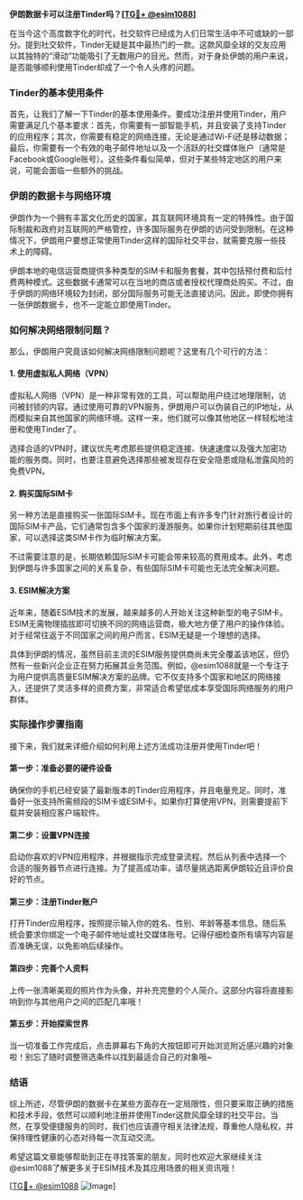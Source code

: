 **伊朗数据卡可以注册Tinder吗？[[TG💪+ @esim1088](https://t.me/s/esim1088)]**

在当今这个高度数字化的时代，社交软件已经成为人们日常生活中不可或缺的一部分。提到社交软件，Tinder无疑是其中最热门的一款。这款风靡全球的交友应用以其独特的“滑动”功能吸引了无数用户的目光。然而，对于身处伊朗的用户来说，是否能够顺利使用Tinder却成了一个令人头疼的问题。

### Tinder的基本使用条件

首先，让我们了解一下Tinder的基本使用条件。要成功注册并使用Tinder，用户需要满足几个基本要求：首先，你需要有一部智能手机，并且安装了支持Tinder的应用程序；其次，你需要有稳定的网络连接，无论是通过Wi-Fi还是移动数据；最后，你需要有一个有效的电子邮件地址以及一个活跃的社交媒体账户（通常是Facebook或Google账号）。这些条件看似简单，但对于某些特定地区的用户来说，可能会面临一些额外的挑战。

### 伊朗的数据卡与网络环境

伊朗作为一个拥有丰富文化历史的国家，其互联网环境具有一定的特殊性。由于国际制裁和政府对互联网的严格管控，许多国际服务在伊朗的访问受到限制。在这种情况下，伊朗用户要想正常使用Tinder这样的国际社交平台，就需要克服一些技术上的障碍。

伊朗本地的电信运营商提供多种类型的SIM卡和服务套餐，其中包括预付费和后付费两种模式。这些数据卡通常可以在当地的商店或者授权代理商处购买。不过，由于伊朗的网络环境较为封闭，部分国际服务可能无法直接访问。因此，即使你拥有一张伊朗数据卡，也不一定能立即使用Tinder。

### 如何解决网络限制问题？

那么，伊朗用户究竟该如何解决网络限制问题呢？这里有几个可行的方法：

#### 1. 使用虚拟私人网络（VPN）

虚拟私人网络（VPN）是一种非常有效的工具，可以帮助用户绕过地理限制，访问被封锁的内容。通过使用可靠的VPN服务，伊朗用户可以伪装自己的IP地址，从而模拟来自其他国家的网络环境。这样一来，他们就可以像其他地区一样轻松地注册和使用Tinder了。

选择合适的VPN时，建议优先考虑那些提供稳定连接、快速速度以及强大加密功能的服务商。同时，也要注意避免选择那些被发现存在安全隐患或隐私泄露风险的免费VPN。

#### 2. 购买国际SIM卡

另一种方法是直接购买一张国际SIM卡。现在市面上有许多专门针对旅行者设计的国际SIM卡产品，它们通常包含多个国家的漫游服务。如果你计划短期前往其他国家，可以选择这类SIM卡作为临时解决方案。

不过需要注意的是，长期依赖国际SIM卡可能会带来较高的费用成本。此外，考虑到伊朗与许多国家之间的关系复杂，有些国际SIM卡可能也无法完全解决问题。

#### 3. ESIM解决方案

近年来，随着ESIM技术的发展，越来越多的人开始关注这种新型的电子SIM卡。ESIM无需物理插拔即可切换不同的网络运营商，极大地方便了用户的操作体验。对于经常往返于不同国家之间的用户而言，ESIM无疑是一个理想的选择。

具体到伊朗的情况，虽然目前主流的ESIM服务提供商尚未完全覆盖该地区，但仍然有一些新兴企业正在努力拓展其业务范围。例如，@esim1088就是一个专注于为用户提供高质量ESIM解决方案的品牌。它不仅支持多个国家和地区的网络接入，还提供了灵活多样的资费方案，非常适合希望低成本享受国际网络服务的用户群体。

### 实际操作步骤指南

接下来，我们就来详细介绍如何利用上述方法成功注册并使用Tinder吧！

#### 第一步：准备必要的硬件设备

确保你的手机已经安装了最新版本的Tinder应用程序，并且电量充足。同时，准备好一张支持所需频段的SIM卡或ESIM卡。如果你打算使用VPN，则需要提前下载并安装相应客户端软件。

#### 第二步：设置VPN连接

启动你喜欢的VPN应用程序，并根据指示完成登录流程。然后从列表中选择一个合适的服务器节点进行连接。为了提高成功率，请尽量挑选距离伊朗较近且评价良好的节点。

#### 第三步：注册Tinder账户

打开Tinder应用程序，按照提示输入你的姓名、性别、年龄等基本信息。随后系统会要求你绑定一个电子邮件地址或社交媒体账号。记得仔细检查所有填写内容是否准确无误，以免影响后续操作。

#### 第四步：完善个人资料

上传一张清晰美观的照片作为头像，并补充完整的个人简介。这部分内容将直接影响到你与其他用户之间的匹配几率哦！

#### 第五步：开始探索世界

当一切准备工作完成后，点击屏幕右下角的大按钮即可开始浏览附近感兴趣的对象啦！别忘了随时调整筛选条件以找到最适合自己的对象哦~

### 结语

综上所述，尽管伊朗的数据卡在某些方面存在一定局限性，但只要采取正确的措施和技术手段，依然可以顺利地注册并使用Tinder这款风靡全球的社交平台。当然，在享受便捷服务的同时，我们也应该遵守相关法律法规，尊重他人隐私权，并保持理性健康的心态对待每一次互动交流。

希望这篇文章能够帮助到正在寻找答案的朋友，同时也欢迎大家继续关注@esim1088了解更多关于ESIM技术及其应用场景的相关资讯哦！

[[TG💪+ @esim1088](https://t.me/s/esim1088) ![Image](https://i.postimg.cc/4NQfJmqS/Snipaste-2025-05-13-00-14-12.png)]